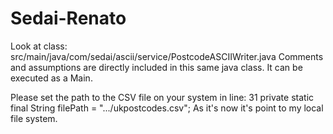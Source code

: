 # Sedai-Renato
Look at class: src/main/java/com/sedai/ascii/service/PostcodeASCIIWriter.java
Comments and assumptions are directly included in this same java class.
It can be executed as a Main.

Please set the path to the CSV file on your system in line: 31
private static final String filePath = ".../ukpostcodes.csv";
As it's now it's point to my local file system.


